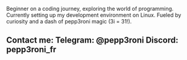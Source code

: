 Beginner on a coding journey, exploring the world of programming. 
Currently setting up my development environment on Linux. 
Fueled by curiosity and a dash of pepp3roni magic (3i = 31!).
 
Contact me:
Telegram: @pepp3roni
Discord: pepp3roni_fr
-------------------- 
 
